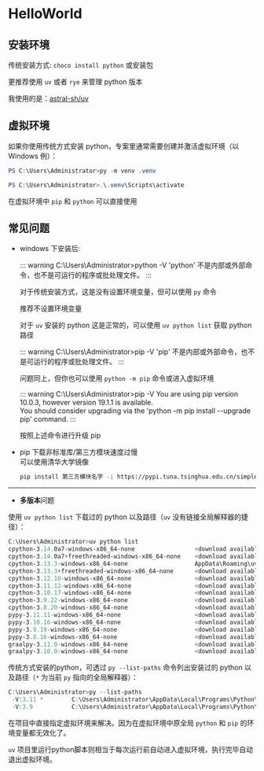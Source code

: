 # HelloWorld

## 安装环境

传统安装方式: `choco install python` 或安装包

更推荐使用 `uv` 或者 `rye` 来管理 python 版本

我使用的是：[astral-sh/uv](https://github.com/astral-sh/uv)

## 虚拟环境

如果你使用传统方式安装 python，专案里通常需要创建并激活虚拟环境（以 Windows 例）：

```powershell
PS C:\Users\Administrator>py -m venv .venv

PS C:\Users\Administrator>.\.venv\Scripts\activate

```

在虚拟环境中 `pip` 和 `python` 可以直接使用

## 常见问题

- windows 下安装后:

  ::: warning C:\\Users\\Administrator>python -V
  'python' 不是内部或外部命令，也不是可运行的程序或批处理文件。
  :::

  对于传统安装方式，这是没有设置环境变量，但可以使用 `py` 命令

  推荐不设置环境变量

  对于 `uv` 安装的 python 这是正常的，可以使用 `uv python list` 获取 python 路径

  ::: warning C:\\Users\\Administrator>pip -V
  'pip' 不是内部或外部命令，也不是可运行的程序或批处理文件。
  :::

  问题同上，但你也可以使用 `python -m pip` 命令或进入虚拟环境

  ::: warning C:\\Users\\Administrator>pip -V
  You are using pip version 10.0.3, however version 19.1.1 is available.\
  You should consider upgrading via the 'python -m pip install --upgrade pip' command.
  :::

  按照上述命令进行升级 pip

- pip 下载非标准库/第三方模块速度过慢\
  可以使用清华大学镜像

  ```bash
  pip install 第三方模块名字 -i https://pypi.tuna.tsinghua.edu.cn/simple
  ```

______________________________________________________________________

- **多版本**问题

使用 `uv python list` 下载过的 python 以及路径（`uv` 没有链接全局解释器的捷径）：

```powershell
C:\Users\Administrator>uv python list
cpython-3.14.0a7-windows-x86_64-none                 <download available>
cpython-3.14.0a7+freethreaded-windows-x86_64-none    <download available>
cpython-3.13.3-windows-x86_64-none                   AppData\Roaming\uv\python\cpython-3.13.3-windows-x86_64-none\python.exe
cpython-3.13.3+freethreaded-windows-x86_64-none      <download available>
cpython-3.12.10-windows-x86_64-none                  <download available>
cpython-3.11.12-windows-x86_64-none                  <download available>
cpython-3.10.17-windows-x86_64-none                  <download available>
cpython-3.9.22-windows-x86_64-none                   <download available>
cpython-3.8.20-windows-x86_64-none                   <download available>
pypy-3.11.11-windows-x86_64-none                     <download available>
pypy-3.10.16-windows-x86_64-none                     <download available>
pypy-3.9.19-windows-x86_64-none                      <download available>
pypy-3.8.16-windows-x86_64-none                      <download available>
graalpy-3.11.0-windows-x86_64-none                   <download available>
graalpy-3.10.0-windows-x86_64-none                   <download available>

```

传统方式安装的python，可透过 `py --list-paths` 命令列出安装过的 python 以及路径（`*` 为当前 `py` 指向的全局解释器）：

```powershell
C:\Users\Administrator>py --list-paths
 -V:3.11 *        C:\Users\Administrator\AppData\Local\Programs\Python\Python311\python.exe
 -V:3.9           C:\Users\Administrator\AppData\Local\Programs\Python\Python39\python.exe

```

在项目中直接指定虚拟环境来解决。因为在虚拟环境中原全局 `python` 和 `pip` 的环境变量都无效化了。

`uv` 项目里运行python脚本则相当于每次运行前自动进入虚拟环境，执行完毕自动退出虚拟环境。
